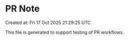 # PR Note

Created at: Fri 17 Oct 2025 21:29:25 UTC

This file is generated to support testing of PR workflows.
